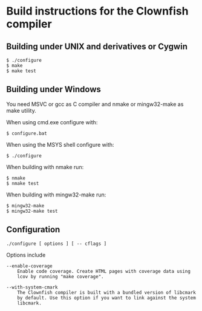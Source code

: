 Build instructions for the Clownfish compiler
=============================================

Building under UNIX and derivatives or Cygwin
---------------------------------------------

    $ ./configure
    $ make
    $ make test

Building under Windows
----------------------

You need MSVC or gcc as C compiler and nmake or mingw32-make as make utility.

When using cmd.exe configure with:

    $ configure.bat

When using the MSYS shell configure with:

    $ ./configure

When building with nmake run:

    $ nmake
    $ nmake test

When building with mingw32-make run:

    $ mingw32-make
    $ mingw32-make test

Configuration
-------------

    ./configure [ options ] [ -- cflags ]

Options include

    --enable-coverage
        Enable code coverage. Create HTML pages with coverage data using
        lcov by running "make coverage".

    --with-system-cmark
        The Clownfish compiler is built with a bundled version of libcmark
        by default. Use this option if you want to link against the system
        libcmark.
